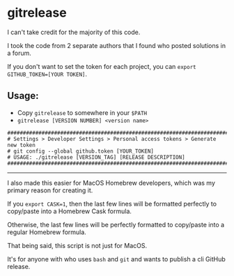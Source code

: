 # gitrelease

I can't take credit for the majority of this code.

I took the code from 2 separate authors that I found who posted solutions in a forum.

If you don't want to set the token for each project, you can `export GITHUB_TOKEN=[YOUR TOKEN]`.

## Usage:

- Copy `gitrelease` to somewhere in your `$PATH`
- `gitrelease [VERSION NUMBER] <version name>`

```
##############################################################################
# Settings > Developer Settings > Personal access tokens > Generate new token
# git config --global github.token [YOUR_TOKEN]
# USAGE: ./gitrelease [VERSION_TAG] [RELEASE DESCRIPTION]
##############################################################################
```

---

I also made this easier for MacOS Homebrew developers, which was my primary reason for creating it.

If you `export CASK=1`, then the last few lines will be formatted perfectly to copy/paste into a Homebrew Cask formula.

Otherwise, the last few lines will be perfectly formatted to copy/paste into a regular Homebrew formula.

That being said, this script is not just for MacOS.

It's for anyone with who uses `bash` and `git` and wants to publish a cli GitHub release.
